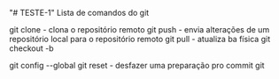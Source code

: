 "# TESTE-1" 
Lista de comandos do git

git clone - clona o repositório remoto
git push - envia alterações de um repositório local para o repositório remoto
git pull - atualiza ba física
git checkout -b <nome>

git config --global
git reset - desfazer uma preparação pro commit
git 
